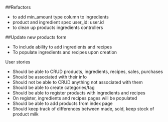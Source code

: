 ##Refactors
- to add min_amount type column to ingredients
- product and ingredient spec user_id: user.id
- to clean up products ingredients controllers

##Update new products form
- To include ability to add ingredients and recipes
- To populate ingredients and recipes upon creation


User stories

- Should be able to CRUD products, ingredients, recipes, sales, purchases
- Should be associated with their info
- Should not be able to CRUD anything not associated with them
- Should be able to create categories/tag 
- Should be able to register products with ingredients and recipes
- On register, ingredients and recipes pages will be populated
- Should be able to add products from index page
- Should keep track of differences between made, sold, keep stock of product milk
